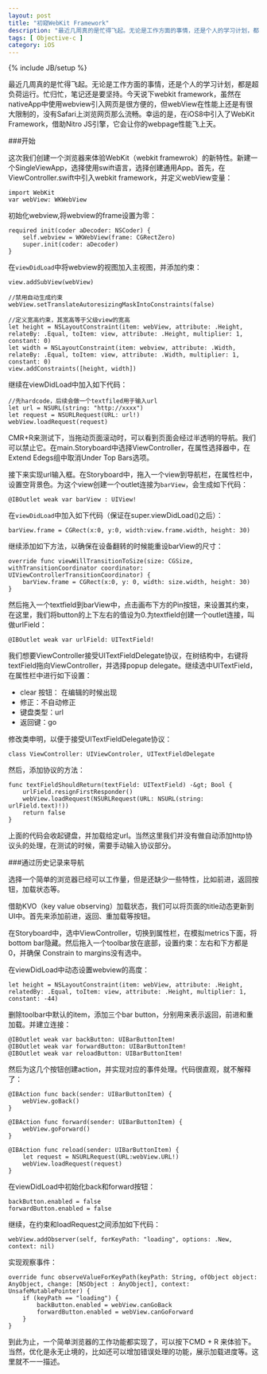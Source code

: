 ```yaml
---
layout: post
title: "初窥WebKit Framework"
description: "最近几周真的是忙得飞起。无论是工作方面的事情，还是个人的学习计划，都是超负荷运行。忙归忙，笔记还是要坚持。今天说下webkit framework，虽然在nativeApp中使用webview引入网页是很方便的，但webView在性能上还是有很大限制的，没有Safari上浏览网页那么流畅。幸运的是，在iOS8中引入了WebKit Framework，借助Nitro JS引擎，它会让你的webpage性能飞上天。"
tags: [ Objective-c ]
category: iOS
---
```

{% include JB/setup %}

最近几周真的是忙得飞起。无论是工作方面的事情，还是个人的学习计划，都是超负荷运行。忙归忙，笔记还是要坚持。今天说下webkit framework，虽然在nativeApp中使用webview引入网页是很方便的，但webView在性能上还是有很大限制的，没有Safari上浏览网页那么流畅。幸运的是，在iOS8中引入了WebKit Framework，借助Nitro JS引擎，它会让你的webpage性能飞上天。

###开始

这次我们创建一个浏览器来体验WebKit（webkit framewrok）的新特性。新建一个SingleViewApp，选择使用swift语言，选择创建通用App。首先，在ViewController.swift中引入webkit framework，并定义webView变量：

	import WebKit
	var webView: WKWebView

初始化webview,将webview的frame设置为零：

	required init(coder aDecoder: NSCoder) {
		self.webview = WKWebView(frame: CGRectZero)
		super.init(coder: aDecoder)
	}

在`viewDidLoad`中将webview的视图加入主视图，并添加约束：

	view.addSubView(webView)
	
	//禁用自动生成约束
	webView.setTranslateAutoresizingMaskIntoConstraints(false)

	//定义宽高约束，其宽高等于父级view的宽高
	let height = NSLayoutConstraint(item: webView, attribute: .Height, relateBy: .Equal, toItem: view, attribute: .Height, multiplier: 1, constant: 0)
	let width = NSLayoutConstraint(item: webview, attribute: .Width, relateBy: .Equal, toItem: view, attribute: .Width, multiplier: 1, constant: 0)
	view.addConstraints([height, width])

继续在viewDidLoad中加入如下代码：

	//先hardcode，后续会做一个textfiled用于输入url
	let url = NSURL(string: "http://xxxx")
	let request = NSURLRequest(URL: url!)
	webView.loadRequest(request)

CMR+R来测试下，当拖动页面滚动时，可以看到页面会经过半透明的导航。我们可以禁止它。在main.Storyboard中选择ViewController，在属性选择器中，在Extend Edegs组中取消Under Top Bars选项。


接下来实现url输入框。在Storyboard中，拖入一个view到导航栏，在属性栏中，设置空背景色。为这个view创建一个outlet连接为`barView`，会生成如下代码：

	@IBOutlet weak var barView : UIView!

在`viewDidLoad`中加入如下代码（保证在super.viewDidLoad()之后）：

	barView.frame = CGRect(x:0, y:0, width:view.frame.width, height: 30)

继续添加如下方法，以确保在设备翻转的时候能重设barView的尺寸：

	override func viewWillTransitionToSize(size: CGSize, withTransitionCoordinator coordinator: UIViewControllerTransitionCoordinator) {
	    barView.frame = CGRect(x:0, y: 0, width: size.width, height: 30)
	}
	
然后拖入一个textfield到barView中，点击画布下方的Pin按钮，来设置其约束，在这里，我们将button的上下左右的值设为0.为textfield创建一个outlet连接，叫做urlField：

	@IBOutlet weak var urlField: UITextField!

我们想要ViewController接受UITextFieldDelegate协议，在树结构中，右键将textField拖向ViewController，并选择popup delegate。继续选中UITextField，在属性栏中进行如下设置：

- clear 按钮： 在编辑的时候出现
- 修正：不自动修正
- 键盘类型：url
- 返回键：go

修改类申明，以便于接受UITextFieldDelegate协议：

	class ViewController: UIViewControler, UITextFieldDelegate

然后，添加协议的方法：

	func textFieldShouldReturn(textField: UITextField) -&gt; Bool {
	    urlField.resignFirstResponder()
	    webView.loadRequest(NSURLRequest(URL: NSURL(string: urlField.text)!))
	    return false
	}

上面的代码会收起键盘，并加载给定url。当然这里我们并没有做自动添加http协议头的处理，在测试的时候，需要手动输入协议部分。

###通过历史记录来导航

选择一个简单的浏览器已经可以工作量，但是还缺少一些特性，比如前进，返回按钮，加载状态等。

借助KVO（key value observing）加载状态，我们可以将页面的title动态更新到UI中。首先来添加前进，返回、重加载等按钮。

在Storyboard中，选中ViewController，切换到属性栏，在模拟metrics下面，将bottom bar隐藏。然后拖入一个toolbar放在底部，设置约束：左右和下方都是0，并确保 Constrain to margins没有选中。

在viewDidLoad中动态设置webview的高度：

	let height = NSLayoutConstraint(item: webView, attribute: .Height, relatedBy: .Equal, toItem: view, attribute: .Height, multiplier: 1, constant: -44)

删除toolbar中默认的item，添加三个bar button，分别用来表示返回，前进和重加载。并建立连接：

	@IBOutlet weak var backButton: UIBarButtonItem!
	@IBOutlet weak var forwardButton: UIBarButtonItem!
	@IBOutlet weak var reloadButton: UIBarButtonItem!

然后为这几个按钮创建action，并实现对应的事件处理。代码很直观，就不解释了：

	@IBAction func back(sender: UIBarButtonItem) {
		webView.goBack()
	}
	    
	@IBAction func forward(sender: UIBarButtonItem) {
		webView.goForward()
	}
	    
	@IBAction func reload(sender: UIBarButtonItem) {
		let request = NSURLRequest(URL:webView.URL!)
	    webView.loadRequest(request)
	}

在viewDidLoad中初始化back和forward按钮：

	backButton.enabled = false
	forwardButton.enabled = false

继续，在约束和loadRequest之间添加如下代码：

	webView.addObserver(self, forKeyPath: "loading", options: .New, context: nil)

实现观察事件：

	override func observeValueForKeyPath(keyPath: String, ofObject object: AnyObject, change: [NSObject : AnyObject], context: UnsafeMutablePointer) {
	    if (keyPath == "loading") {
	        backButton.enabled = webView.canGoBack
	        forwardButton.enabled = webView.canGoForward
	    }
	}

到此为止，一个简单浏览器的工作功能都实现了，可以按下CMD + R 来体验下。当然，优化是永无止境的，比如还可以增加错误处理的功能，展示加载进度等。这里就不一一描述。
